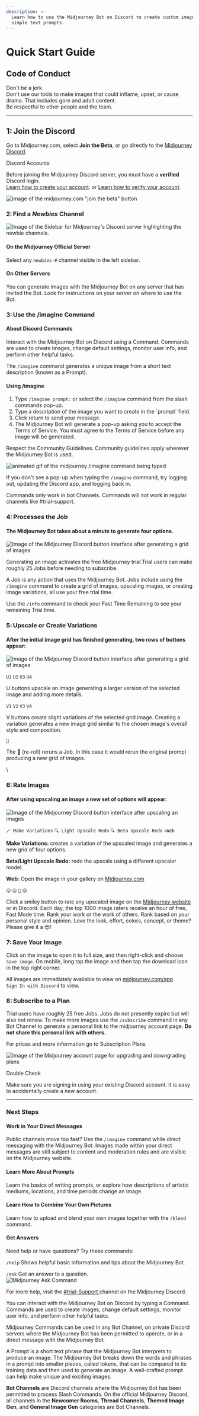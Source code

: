 ```yaml
---
description: >-
  Learn how to use the Midjourney Bot on Discord to create custom images from
  simple text prompts.
---
```


# Quick Start Guide

## Code of Conduct

Don't be a jerk.\
Don't use our tools to make images that could inflame, upset, or cause drama. That includes gore and adult content.\
Be respectful to other people and the team.

***

## **1:** Join the Discord <a href="#1-join-the-discord" id="1-join-the-discord"></a>

Go to Midjourney.com, select **Join the Beta**, or go directly to the [Midjourney Discord](https://discord.gg/midjourney).

Discord Accounts

Before joining the Midjourney Discord server, you must have a **verified** Discord login.\
[Learn how to create your account](https://support.discord.com/hc/en-us/articles/360033931551-Getting-Started). or [Learn how to verify your account](https://support.discord.com/hc/en-us/articles/6181726888215).

<div data-full-width="false">

<img src="https://cdn.document360.io/3040c2b6-fead-4744-a3a9-d56d621c6c7e/Images/Documentation/MJ_Homepage.png" alt="image of the midjourney.com &#x22;join the beta&#x22; button">

</div>

### **2:** Find a _Newbies_ Channel <a href="#2-find-a-newbies-channel" id="2-find-a-newbies-channel"></a>

<div data-full-width="false">

<img src="https://cdn.document360.io/3040c2b6-fead-4744-a3a9-d56d621c6c7e/Images/Documentation/MJ_NewbiesChannel.png" alt="Image of the Sidebar for Midjourney&#x27;s Discord server highlighting the newbie channels.">

</div>

#### On the Midjourney Official Server

Select any `newbies-#` channel visible in the left sidebar.

#### On Other Servers

You can generate images with the Midjourney Bot on any server that has invited the Bot. Look for instructions on your server on where to use the Bot.

### **3:** Use the /imagine Command <a href="#3-use-the-imagine-command" id="3-use-the-imagine-command"></a>

#### About Discord Commands

Interact with the Midjourney Bot on Discord using a Command. Commands are used to create images, change default settings, monitor user info, and perform other helpful tasks.

The `/imagine` command generates a unique image from a short text description (known as a Prompt).

#### Using /imagine

1. Type `/imagine prompt:` or select the `/imagine` command from the slash commands pop-up.
2. Type a description of the image you want to create in the \`prompt\` field.
3. Click return to send your message.
4. The Midjourney Bot will generate a pop-up asking you to accept the Terms of Service. You must agree to the Terms of Service before any image will be generated.

Respect the Community Guidelines. Community guidelines apply wherever the Midjourney Bot is used.

![animated gif of the midjourney /imagine command being typed](https://cdn.document360.io/3040c2b6-fead-4744-a3a9-d56d621c6c7e/Images/Documentation/MJ\_ImagineCommand.gif)

If you don't see a pop-up when typing the `/imagine` command, try logging out, updating the Discord app, and logging back in.

Commands only work in bot Channels. Commands will not work in regular channels like #trial-support.

### **4:** Processes the Job <a href="#4-processes-the-job" id="4-processes-the-job"></a>

#### The Midjourney Bot takes about a minute to generate four options.

![Image of the Midjourney Discord button interface after generating a grid of images](https://cdn.document360.io/3040c2b6-fead-4744-a3a9-d56d621c6c7e/Images/Documentation/MJ\_ImageGrid\_Generation.gif)

Generating an image activates the free Midjourney trial.Trial users can make roughly 25 Jobs before needing to subscribe.

A Job is any action that uses the Midjourney Bot. Jobs include using the `/imagine` command to create a grid of images, upscaling images, or creating image variations, all use your free trial time.

Use the `/info` command to check your Fast Time Remaining to see your remaining Trial time.

### **5:** Upscale or Create Variations <a href="#5-upscale-or-create-variations" id="5-upscale-or-create-variations"></a>

#### After the initial image grid has finished generating, two rows of buttons appear:

![Image of the Midjourney Discord button interface after generating a grid of images](https://cdn.document360.io/3040c2b6-fead-4744-a3a9-d56d621c6c7e/Images/Documentation/MJ\_Interface\_UX.png)

`U1` `U2` `U3` `U4`

U buttons upscale an image generating a larger version of the selected image and adding more details.

`V1` `V2` `V3` `V4`

V buttons create slight variations of the selected grid image. Creating a variation generates a new image grid similar to the chosen image's overall style and composition.

`🔄`

The 🔄 (re-roll) reruns a Job. In this case it would rerun the original prompt producing a new grid of images.

\


### **6:** Rate Images <a href="#6-rate-images" id="6-rate-images"></a>

#### After using upscaling an image a new set of options will appear:

![Image of the Midjourney Discord button interface after upscaling an images](https://cdn.document360.io/3040c2b6-fead-4744-a3a9-d56d621c6c7e/Images/Documentation/MJ\_QuickStart\_UpscaleInterface2.png)

`🪄 Make Variations` `🔍 Light Upscale Redo` `🔍 Beta Upscale Redo` `↗️Web`

**Make Variations:** creates a variation of the upscaled image and generates a new grid of four options.

**Beta/Light Upscale Redo:** redo the upscale using a different upscaler model.

**Web:** Open the image in your gallery on [Midjourney.com](https://www.midjourney.com/home/)

`😖` `😒` `🙂` `😍`

Click a smiley button to rate any upscaled image on the [Midjourney website](https://www.midjourney.com/app/ranking/) or in Discord. Each day, the top 1000 image raters receive an hour of free, Fast Mode time. Rank your work or the work of others. Rank based on your personal style and opinion. Love the look, effort, colors, concept, or theme? Please give it a 😍!

### **7:** Save Your Image <a href="#7-save-your-image" id="7-save-your-image"></a>

Click on the image to open it to full size, and then right-click and choose `Save image`. On mobile, long tap the image and then tap the download icon in the top right corner.

All images are immediately available to view on [midjourney.com/app](https://www.midjourney.com/app/)\
`Sign In with Discord` to view.

### **8:** Subscribe to a Plan <a href="#8-subscribe-to-a-plan" id="8-subscribe-to-a-plan"></a>

Trial users have roughly 25 free Jobs. Jobs do not presently expire but will also not renew. To make more images use the `/subscribe` command in any Bot Channel to generate a personal link to the midjourney account page. **Do not share this personal link with others.**

For prices and more information go to Subscription Plans

![Image of the Midjourney account page for upgrading and downgrading plans](https://cdn.document360.io/3040c2b6-fead-4744-a3a9-d56d621c6c7e/Images/Documentation/MJ\_Plan\_Upgrade.png)

Double Check

Make sure you are signing in using your existing Discord account. It is easy to accidentally create a new account.

***

### Next Steps <a href="#next-steps" id="next-steps"></a>

#### Work in Your Direct Messages

Public channels move too fast? Use the `/imagine` command while direct messaging with the Midjourney Bot. Images made within your direct messages are still subject to content and moderation rules and are visible on the Midjourney website.

#### Learn More About Prompts

Learn the basics of writing prompts, or explore how descriptions of artistic mediums, locations, and time periods change an image.

#### Learn How to Combine Your Own Pictures

Learn how to upload and blend your own images together with the `/blend` command.

#### Get Answers

Need help or have questions? Try these commands:

`/help` Shows helpful basic information and tips about the Midjourney Bot.

`/ask` Get an answer to a question.\
![Midjourney Ask Command](https://cdn.document360.io/3040c2b6-fead-4744-a3a9-d56d621c6c7e/Images/Documentation/MJ\_Command\_Ask.png)

For more help, visit the [#trial-Support ](https://discord.com/channels/662267976984297473/989981349777637446)channel on the Midjourney Discord.

You can interact with the Midjourney Bot on Discord by typing a Command. Commands are used to create images, change default settings, monitor user info, and perform other helpful tasks.

Midjourney Commands can be used in any Bot Channel, on private Discord servers where the Midjourney Bot has been permitted to operate, or in a direct message with the Midjourney Bot.

A Prompt is a short text phrase that the Midjourney Bot interprets to produce an image. The Midjourney Bot breaks down the words and phrases in a prompt into smaller pieces, called tokens, that can be compared to its training data and then used to generate an image. A well-crafted prompt can help make unique and exciting images.

**Bot Channels** are Discord channels where the Midjourney Bot has been permitted to process Slash Commands. On the official Midjourney Discord, all channels in the **Newcomer Rooms**, **Thread Channels**, **Themed Image Gen**, and **General Image Gen** categories are Bot Channels.
